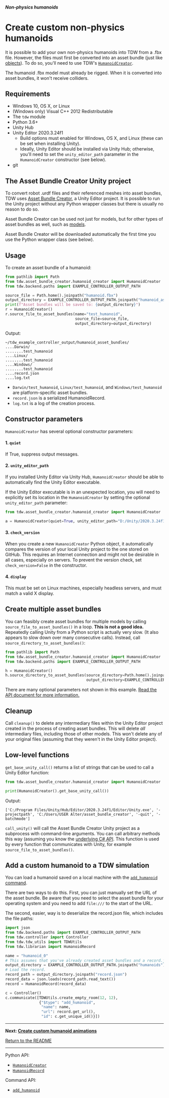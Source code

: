 ##### Non-physics humanoids

# Create custom non-physics humanoids

It is possible to add your own non-physics humanoids into TDW from a .fbx file. However, the files must first be converted into an asset bundle (just like [objects](../3d_models/custom_models.md)). To do so, you'll need to use TDW's [`HumanoidCreator`](../../python/asset_bundle_creator/humanoid_creator.md).

The humanoid .fbx model must already be rigged. When it is converted into asset bundles, it won't receive colliders.

## Requirements

- Windows 10, OS X, or Linux
- (Windows only) Visual C++ 2012 Redistributable
- The `tdw` module
- Python 3.6+
- Unity Hub
- Unity Editor 2020.3.24f1
  - Build options must enabled for Windows, OS X, and Linux (these can  be set when installing Unity).
  - Ideally, Unity Editor should be installed via Unity Hub; otherwise, you'll need to set the `unity_editor_path` parameter in the `HumanoidCreator` constructor (see below).
- git

## The Asset Bundle Creator Unity project

To convert robot .urdf files and their referenced meshes into asset bundles, TDW uses [Asset Bundle Creator](https://github.com/alters-mit/asset_bundle_creator), a Unity Editor project. It is possible to run the Unity project without any Python wrapper classes but there is usually no reason to do so.

Asset Bundle Creator can be used not just for models, but for other types of asset bundles as well, such as [models](../3d_models/custom_models.md).

Asset Bundle Creator will be  downloaded automatically the first time you use the Python wrapper class (see below).

## Usage

To create an asset bundle of a humanoid:

```python
from pathlib import Path
from tdw.asset_bundle_creator.humanoid_creator import HumanoidCreator
from tdw.backend.paths import EXAMPLE_CONTROLLER_OUTPUT_PATH

source_file = Path.home().joinpath("humanoid.fbx")
output_directory = EXAMPLE_CONTROLLER_OUTPUT_PATH.joinpath("humanoid_asset_bundles")
print(f"Asset bundles will be saved to: {output_directory}")
r = HumanoidCreator()
r.source_file_to_asset_bundles(name="test_humanoid", 
                               source_file=source_file,
                               output_directory=output_directory)
```

Output:

```
~/tdw_example_controller_output/humanoid_asset_bundles/
....Darwin/
........test_humanoid
....Linux/
........test_humanoid
....Windows/
........test_humanoid
....record.json
....log.txt
```

- `Darwin/test_humanoid`, `Linux/test_humanoid`, and `Windows/test_humanoid` are platform-specific asset bundles.
- `record.json` is a serialized HumanoidRecord.
- `log.txt` is a log of the creation process.

## Constructor parameters

`HumanoidCreator` has several optional constructor parameters:

#### 1. `quiet`

If True, suppress output messages.

#### 2. `unity_editor_path`

If you installed Unity Editor via Unity Hub, `HumanoidCreator` should be able to automatically find the Unity Editor executable.

If the Unity Editor executable is in an unexpected location, you will need to explicitly set its location in the `HumanoidCreator` by setting the optional `unity_editor_path` parameter:

```python
from tdw.asset_bundle_creator.humanoid_creator import HumanoidCreator

a = HumanoidCreator(quiet=True, unity_editor_path="D:/Unity/2020.3.24f1/Editor/Unity.exe")
```

#### 3. `check_version`

When you create a new `HumanoidCreator` Python object, it automatically compares the version of your local Unity project to the one stored on GitHub. This requires an Internet connection and might not be desirable in all cases, especially on servers. To prevent the version check, set `check_version=False` in the constructor.

#### 4. `display`

This must be set on Linux machines, especially headless servers, and must match a valid X display.

## Create multiple asset bundles

You can feasibly create asset bundles for multiple models by calling `source_file_to_asset_bundles()` in a loop. **This is not a good idea.** Repeatedly calling Unity from a Python script is actually very slow. (It also appears to slow down over many consecutive calls). Instead, call `source_directory_to_asset_bundles()`:

```python
from pathlib import Path
from tdw.asset_bundle_creator.humanoid_creator import HumanoidCreator
from tdw.backend.paths import EXAMPLE_CONTROLLER_OUTPUT_PATH

h = HumanoidCreator()
h.source_directory_to_asset_bundles(source_directory=Path.home().joinpath("humanoid_fbx_files"),
                                    output_directory=EXAMPLE_CONTROLLER_OUTPUT_PATH.joinpath("humanoids"))
```

There are many optional parameters not shown in this example. [Read the API document for more information.](../../python/asset_bundle_creator/humanoid_creator.md)

## Cleanup

Call `cleanup()` to delete any intermediary files within the Unity Editor project created in the process of creating asset bundles. This will delete *all* intermediary files, including those of other models. This won't delete any of your original files (assuming that they weren't in the Unity Editor project).

## Low-level functions

`get_base_unity_call()` returns a list of strings that can be used to call a Unity Editor function:

```python
from tdw.asset_bundle_creator.humanoid_creator import HumanoidCreator

print(HumanoidCreator().get_base_unity_call())
```

Output:

```
['C:/Program Files/Unity/Hub/Editor/2020.3.24f1/Editor/Unity.exe', '-projectpath', 'C:/Users/USER Alter/asset_bundle_creator', '-quit', '-batchmode']
```

`call_unity()` will call the Asset Bundle Creator Unity project as a subprocess with command-line arguments. You can call arbitrary methods this way (assuming you know the [underlying C# API](https://github.com/alters-mit/asset_bundle_creator). This function is used by every function that communicates with Unity, for example `source_file_to_asset_bundles()`.

## Add a custom humanoid to a TDW simulation

You can load a humanoid saved on a local machine with the [`add_humanoid` command](../../api/command_api.md#add_humanoid).

There are two ways to do this. First, you can just manually set the URL of the asset bundle. Be aware that you need to select the asset bundle for your operating system and you need to add `file:///` to the start of the URL.

The second, easier, way is to deserialize the record.json file, which includes the file paths:

```python
import json
from tdw.backend.paths import EXAMPLE_CONTROLLER_OUTPUT_PATH
from tdw.controller import Controller
from tdw.tdw_utils import TDWUtils
from tdw.librarian import HumanoidRecord

name = "humanoid_0"
# This assumes that you've already created asset bundles and a record.json file in this directory.
output_directory = EXAMPLE_CONTROLLER_OUTPUT_PATH.joinpath("humanoids").joinpath(name)
# Load the record.
record_path = output_directory.joinpath("record.json")
record_data = json.loads(record_path.read_text())
record = HumanoidRecord(record_data)

c = Controller()
c.communicate([TDWUtils.create_empty_room(12, 12),
               {"$type": "add_humanoid",
                "name": name,
                "url": record.get_url(),
                "id": c.get_unique_id()}])
```

***

**Next: [Create custom humanoid animations](custom_animations.md)**

[Return to the README](../../../README.md)

***

Python API:

- [`HumanoidCreator`](../../Python/asset_bundle_creator/humanoid_creator.md)
- [`HumanoidRecord`](../../python/librarian/humanoid_librarian.md)

Command API:

- [`add_humanoid`](../../api/command_api.md#add_humanoid)